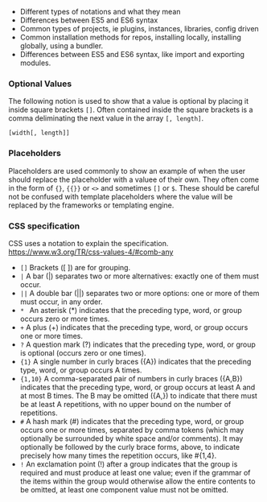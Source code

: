 
- Different types of notations and what they mean
- Differences between ES5 and ES6 syntax
- Common types of projects, ie plugins, instances, libraries, config driven
- Common installation methods for repos, installing locally, installing globally, using a bundler.
- Differences between ES5 and ES6 syntax, like import and exporting modules.


### Optional Values

The following notion is used to show that a value is optional by placing it inside square brackets `[]`. Often contained inside the square brackets is a comma deliminating the next value in the array `[, length]`.

```
[width[, length]]
```

### Placeholders
Placeholders are used commonly to show an example of when the user should replace the placeholder with a valuee of their own. They often come in the form of `{}`, `{{}}` or `<>` and sometimes `[]` or `$`. These should be careful not be confused with template placeholders where the value will be replaced by the frameworks or templating engine.

### CSS specification

CSS uses a notation to explain the specification. https://www.w3.org/TR/css-values-4/#comb-any

- `[]` Brackets ([ ]) are for grouping.
- `|` A bar (|) separates two or more alternatives: exactly one of them must occur.
- `||` A double bar (||) separates two or more options: one or more of them must occur, in any order.
- `* ` An asterisk (*) indicates that the preceding type, word, or group occurs zero or more times.
- `+` A plus (+) indicates that the preceding type, word, or group occurs one or more times.
- `?` A question mark (?) indicates that the preceding type, word, or group is optional (occurs zero or one times).
- `{1}` A single number in curly braces ({A}) indicates that the preceding type, word, or group occurs A times.
- `{1,10}` A comma-separated pair of numbers in curly braces ({A,B}) indicates that the preceding type, word, or group occurs at least A and at most B times. The B may be omitted ({A,}) to indicate that there must be at least A repetitions, with no upper bound on the number of repetitions.
- `#` A hash mark (#) indicates that the preceding type, word, or group occurs one or more times, separated by comma tokens (which may optionally be surrounded by white space and/or comments). It may optionally be followed by the curly brace forms, above, to indicate precisely how many times the repetition occurs, like <length>#{1,4}.
- `!` An exclamation point (!) after a group indicates that the group is required and must produce at least one value; even if the grammar of the items within the group would otherwise allow the entire contents to be omitted, at least one component value must not be omitted.

